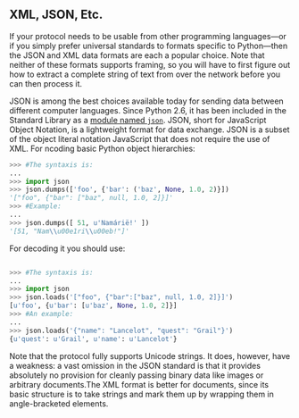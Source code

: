 ## XML, JSON, Etc.

If your protocol needs to be usable from other programming languages—or if you simply prefer
universal standards to formats specific to Python—then the JSON and XML data formats are each a
popular choice. Note that neither of these formats supports framing, so you will have to first figure out
how to extract a complete string of text from over the network before you can then process it.

JSON is among the best choices available today for sending data between different computer
languages. Since Python 2.6, it has been included in the Standard Library as a [module named `json`](https://docs.python.org/2/library/json.html?highlight=json#json).
JSON, short for JavaScript Object Notation, is a lightweight format for data exchange. JSON is a subset of the object literal notation JavaScript that does not require the use of XML.
For ncoding basic Python object hierarchies:

```python
>>> #The syntaxis is:
...
>>> import json
>>> json.dumps(['foo', {'bar': ('baz', None, 1.0, 2)}])
'["foo", {"bar": ["baz", null, 1.0, 2]}]'
>>> #Example:
...
>>> json.dumps([ 51, u'Namárië!' ])
'[51, "Nam\\u00e1ri\\u00eb!"]'
```

For decoding it you should use:
```python

>>> #The syntaxis is:
...
>>> import json
>>> json.loads('["foo", {"bar":["baz", null, 1.0, 2]}]')
[u'foo', {u'bar': [u'baz', None, 1.0, 2]}]
>>> #An example:
...
>>> json.loads('{"name": "Lancelot", "quest": "Grail"}')
{u'quest': u'Grail', u'name': u'Lancelot'}
```

Note that the protocol fully supports Unicode strings.
It does, however, have a weakness: a vast omission in the JSON standard is that it provides
absolutely no provision for cleanly passing binary data like images or arbitrary documents.The XML format is better for documents, since its basic structure is to take strings and mark them
up by wrapping them in angle-bracketed elements.
